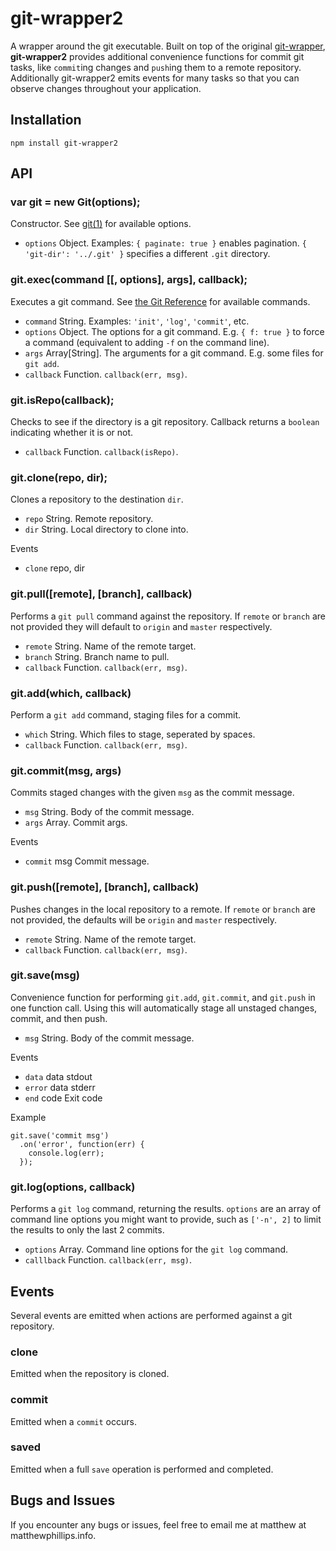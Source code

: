 git-wrapper2
===========

A wrapper around the git executable. Built on top of the original [git-wrapper](https://github.com/pvorb/node-git-wrapper), **git-wrapper2** provides additional convenience functions for commit git tasks, like `commit`ing changes and `push`ing them to a remote repository. Additionally git-wrapper2 emits events for many tasks so that you can observe changes throughout your application.

## Installation

    npm install git-wrapper2

## API

### var git = new Git(options);

Constructor. See [git(1)](http://git-scm.com/docs/git) for available options.

  * `options` Object. Examples: `{ paginate: true }` enables pagination.
    `{ 'git-dir': '../.git' }` specifies a different `.git` directory.

### git.exec(command [[, options], args], callback);

Executes a git command. See [the Git Reference](http://git-scm.com/docs/) for
available commands.

  * `command`   String.         Examples: `'init'`, `'log'`, `'commit'`, etc.
  * `options`   Object.         The options for a git command. E.g.
                                `{ f: true }` to force a command (equivalent
                                to adding `-f` on the command line).
  * `args`      Array[String].  The arguments for a git command. E.g. some
                                files for `git add`.
  * `callback`  Function.       `callback(err, msg)`.

### git.isRepo(callback);

Checks to see if the directory is a git repository. Callback returns a `boolean` indicating whether it is or not.

  * `callback` Function.        `callback(isRepo)`.

### git.clone(repo, dir);

Clones a repository to the destination `dir`.

  * `repo`     String.          Remote repository.
  * `dir`      String.          Local directory to clone into.

Events
  * `clone`    repo, dir        

### git.pull([remote], [branch], callback)

Performs a `git pull` command against the repository. If `remote` or `branch` are not provided they will default to `origin` and `master` respectively.

  * `remote`   String.          Name of the remote target.
  * `branch`   String.          Branch name to pull.
  * `callback` Function.        `callback(err, msg)`.

### git.add(which, callback)

Perform a `git add` command, staging files for a commit.

  * `which`    String.          Which files to stage, seperated by spaces.
  * `callback` Function.        `callback(err, msg)`.

### git.commit(msg, args)

Commits staged changes with the given `msg` as the commit message.

  * `msg`      String.          Body of the commit message.
  * `args`     Array.           Commit args.

Events

  * `commit`   msg              Commit message.

### git.push([remote], [branch], callback)

Pushes changes in the local repository to a remote. If `remote` or `branch` are not provided, the defaults will be `origin` and `master` respectively.

  * `remote`   String.          Name of the remote target.
  * `callback` Function.        `callback(err, msg)`.

### git.save(msg)

Convenience function for performing `git.add`, `git.commit`, and `git.push` in one function call. Using this will automatically stage all unstaged changes, commit, and then push.

  * `msg`      String.          Body of the commit message.

Events

  * `data`     data             stdout
  * `error`    data             stderr
  * `end`      code             Exit code

Example

```
git.save('commit msg')
  .on('error', function(err) {
    console.log(err);
  });
```

### git.log(options, callback)

Performs a `git log` command, returning the results. `options` are an array of command line options you might want to provide, such as `['-n', 2]` to limit the results to only the last 2 commits.

  * `options`   Array.          Command line options for the `git log` command.
  * `calllback` Function.       `callback(err, msg)`.

## Events

Several events are emitted when actions are performed against a git repository.

### clone

Emitted when the repository is cloned.

### commit

Emitted when a `commit` occurs.

### saved

Emitted when a full `save` operation is performed and completed.

## Bugs and Issues

If you encounter any bugs or issues, feel free to email me at matthew at matthewphillips.info.
